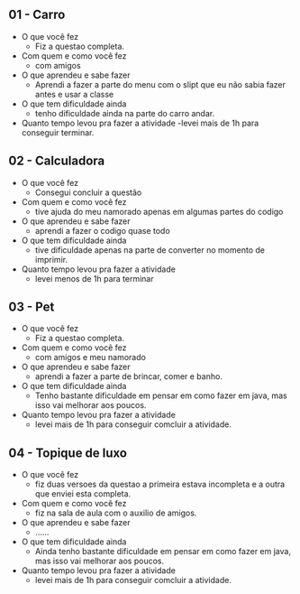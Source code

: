 
## 01 - Carro

- O que você fez
    - Fiz a questao completa.
- Com quem e como você fez
    - com amigos 
- O que aprendeu e sabe fazer
    - Aprendi a fazer a parte do menu com o slipt que eu não sabia fazer antes e usar a classe
- O que tem dificuldade ainda
    - tenho dificuldade ainda na parte do carro andar.
- Quanto tempo levou pra fazer a atividade
    -levei mais de 1h para conseguir terminar.

## 02 - Calculadora

- O que você fez
    - Consegui concluir a questão
- Com quem e como você fez
    -  tive ajuda do meu namorado apenas em algumas partes do codigo
- O que aprendeu e sabe fazer
    - aprendi a fazer o codigo quase todo
- O que tem dificuldade ainda
    - tive dificuldade apenas na parte de converter no momento de imprimir.
- Quanto tempo levou pra fazer a atividade
    - levei menos de 1h para terminar

## 03 - Pet

- O que você fez
    - Fiz a questao completa.
- Com quem e como você fez
    - com amigos e meu namorado
- O que aprendeu e sabe fazer
    - aprendi a fazer a parte de brincar, comer e banho.
- O que tem dificuldade ainda
    - Tenho bastante dificuldade em pensar em como fazer em  java, mas isso vai melhorar aos poucos.
- Quanto tempo levou pra fazer a atividade
    - levei mais de 1h  para conseguir comcluir a atividade.

## 04 - Topique de luxo

- O que você fez
    - fiz duas versoes da questao a primeira estava incompleta e a outra que enviei esta completa.
- Com quem e como você fez
     - fiz na sala de aula com o auxilio de amigos.
- O que aprendeu e sabe fazer
    - ......
- O que tem dificuldade ainda
    - Ainda tenho bastante dificuldade em pensar em como fazer em  java, mas isso vai melhorar aos poucos.
- Quanto tempo levou pra fazer a atividade
    - levei mais de 1h  para conseguir comcluir a atividade.
